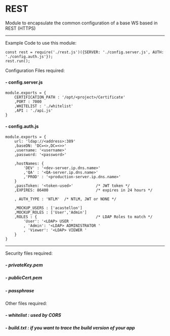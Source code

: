 # REST
Module to encapsulate the common configuration of a base WS based in REST (HTTPS) 

---

Example Code to use this module:

    const rest = require('./rest.js')({SERVER: './config.server.js', AUTH: './config.auth.js'});
    rest.run(); 


Configuration Files required:

#### - config.server.js

    module.exports = {
        CERTIFICATION_PATH : '/opt/<project>/Certificate'
        ,PORT : 7000
        ,WHITELIST : './whitelist'
        ,API : './api.js'
    }

#### - config.auth.js

    module.exports = {
        url: 'ldap://<address>:389'
        ,baseDN: 'DC=<>,DC=<>>'
        ,username: '<username>'
        ,password: '<password>'
    
        ,hostNames: {
            'DEV' : '<dev-server.ip.dns.name>'
            ,'QA' : '<QA-server.ip.dns.name>'
            ,'PROD' : '<production-server.ip.dns.name>'
        }
        ,passToken: '<token-used>'          /* JWT token */
        ,EXPIRES: 86400                     /* expires in 24 hours */
    
        , AUTH_TYPE : 'NTLM'  /* NTLM, JWT or NONE */
    
        ,MOCKUP_USERS : ['acastellon']
        ,MOCKUP_ROLES : ['User','Admin']
        ,ROLES : {                          /* LDAP Roles to match */
            'User': '<LDAP> USER '          
            , 'Admin': '<LDAP> ADMINISTRATOR '
            , 'Viewer': '<LDAP> VIEWER '
        }
    }
---

Security files required:

##### - privateKey.pem
##### - publicCert.pem
##### - passphrase


Other files required:

##### - whitelist : used by CORS
##### - build.txt : if you want to trace the build version of your app

